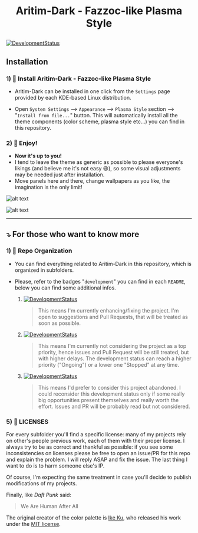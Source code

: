 <!-- # **<p style="text-align: center;">Aritim-Dark Theme</p>** -->

# **<p align="center">Aritim-Dark - Fazzoc-like Plasma Style</p>**

[![DevelopmentStatus](https://img.shields.io/badge/Development-Ongoing-brightgreen.svg)](https://img.shields.io/badge/Development-Ongoing-brightgreen.svg)
<!--  -->


## **Installation**

### **1) 🎯 Install Aritim-Dark - Fazzoc-like Plasma Style**

* Aritim-Dark can be installed in one click from the `Settings` page provided by each KDE-based Linux distribution.

* Open `System Settings` --> `Appearance` --> `Plasma Style` section --> "`Install from file...`" button. This will automatically install all the theme components (color scheme, plasma style etc...) you can find in this repository.

### **2) 🎉 Enjoy!**
* **Now it's up to you!**
* I tend to leave the theme as generic as possible to please everyone's likings (and believe me it's not easy 😆), so some visual adjustments may be needed just after installation.
* Move panels here and there, change wallpapers as you like, the imagination is the only limit!

![alt text](https://raw.githubusercontent.com/Mrcuve0/Aritim-Dark/master/KDE/screenshots/00-Desktop.png)

![alt text](https://raw.githubusercontent.com/Mrcuve0/Aritim-Dark/master/KDE/screenshots/01-Desktop.png)

----

## **⤵️ For those who want to know more**

### **1) 🔎 Repo Organization**

* You can find everything related to Aritim-Dark in this repository, which is organized in subfolders.

* Please, refer to the badges "`development`" you can find in each `README`, below you can find some additional infos.

  1. [![DevelopmentStatus](https://img.shields.io/badge/Development-Ongoing-brightgreen.svg)](https://img.shields.io/badge/Development-Ongoing-brightgreen.svg)
     > This means I'm currently enhancing/fixing the project. I'm open to suggestions and Pull Requests, that will be treated as soon as possible.
  2. [![DevelopmentStatus](https://img.shields.io/badge/Development-Paused-yellow.svg)](https://img.shields.io/badge/Development-Paused-yellow.svg)
     > This means I'm currently not considering the project as a top priority, hence issues and Pull Request will be still treated, but with higher delays. The development status can reach a higher priority ("Ongoing") or a lower one "Stopped" at any time.
  3. [![DevelopmentStatus](https://img.shields.io/badge/Development-Stopped-red.svg)](https://img.shields.io/badge/Development-Stopped-red.svg)
     > This means I'd prefer to consider this project abandoned. I could reconsider this development status only if some really big opportunities present themselves and really worth the effort. Issues and PR will be probably read but not considered.

### **5) 📎 LICENSES**
For every subfolder you'll find a specific license: many of my projects rely on other's people previous work, each of them with their proper license.
I always try to be as correct and thankful as possible: if you see some inconsistencies on licenses please be free to open an issue/PR for this repo and explain the problem. I will reply ASAP and fix the issue. The last thing I want to do is to harm someone else's IP. 

Of course, I'm expecting the same treatment in case you'll decide to publish modifications of my projects.

Finally, like *Daft Punk* said:

> We Are Human After All

The original creator of the color palette is [Ike Ku](https://github.com/dempfi), who released his work under the [MIT license](https://github.com/dempfi/ayu/blob/master/LICENSE).
